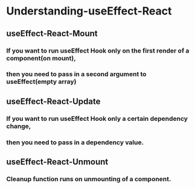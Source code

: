 # Understanding-useEffect-React

## useEffect-React-Mount
### If you want to run useEffect Hook only on the first render of a component(on mount), 
### then you need to pass in a second argument to useEffect(empty array) 

## useEffect-React-Update
### If you want to run useEffect Hook only a certain dependency change, 
### then you need to pass in a dependency value. 

## useEffect-React-Unmount
### Cleanup function runs on unmounting of a component. 
 
